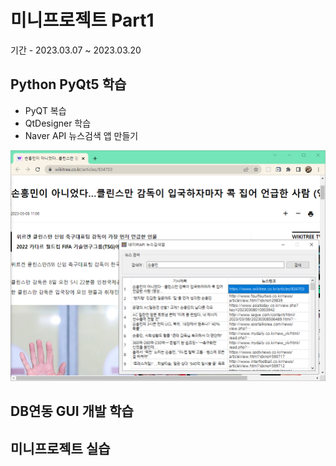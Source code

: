 # 미니프로젝트 Part1
기간 - 2023.03.07 ~ 2023.03.20

## Python PyQt5 학습
- PyQT 복습
- QtDesigner 학습
- Naver API 뉴스검색 앱 만들기

<!-- HTML 주석
![네이버뉴스앱](https://raw.githubusercontent.com/hugoMGSung/miniprojects/main/images/naver_news2.png)
-->
<img src="https://raw.githubusercontent.com/hugoMGSung/miniprojects/main/images/naver_news2.png" width="780" />

## DB연동 GUI 개발 학습

## 미니프로젝트 실습
